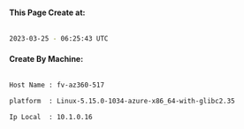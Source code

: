 
   
#### This Page Create at:

```bash

2023-03-25 - 06:25:43 UTC

```

#### Create By Machine:

```bash

Host Name : fv-az360-517

platform  : Linux-5.15.0-1034-azure-x86_64-with-glibc2.35

Ip Local  : 10.1.0.16

```

